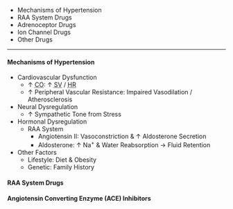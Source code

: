 - Mechanisms of Hypertension
- RAA System Drugs
- Adrenoceptor Drugs
- Ion Channel Drugs
- Other Drugs

---
#### **Mechanisms of Hypertension**
- Cardiovascular Dysfunction
	- ↑ <abbr Title="Cardiac Output">CO</abbr>: ↑ <abbr Title="Stroke Volume">SV</abbr> / <abbr Title="Heart Rate">HR</abbr>
	- ↑ Peripheral Vascular Resistance: Impaired Vasodilation / Atherosclerosis
- Neural Dysregulation
	- ↑ Sympathetic Tone from Stress
- Hormonal Dysregulation
	- RAA System
		- Angiotensin II: Vasoconstriction & ↑ Aldosterone Secretion
		- Aldosterone: ↑ Na<sup>+</sup> & Water Reabsorption → Fluid Retention
- Other Factors
	- Lifestyle: Diet & Obesity
	- Genetic: Family History


#### **RAA System Drugs**
**Angiotensin Converting Enzyme (ACE) Inhibitors**
